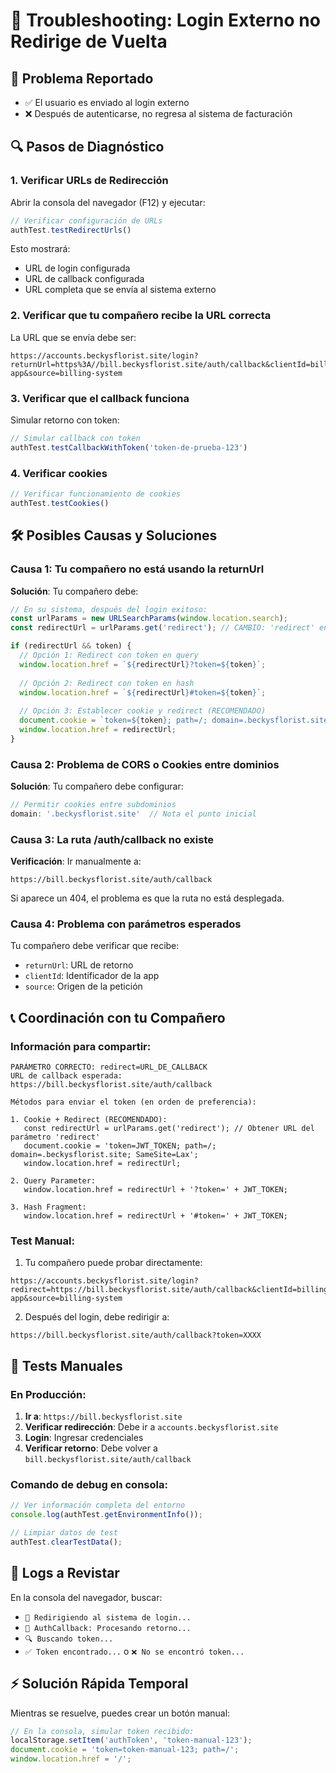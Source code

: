 # 🔧 Troubleshooting: Login Externo no Redirige de Vuelta

## 🚨 Problema Reportado
- ✅ El usuario es enviado al login externo
- ❌ Después de autenticarse, no regresa al sistema de facturación

## 🔍 Pasos de Diagnóstico

### 1. **Verificar URLs de Redirección**

Abrir la consola del navegador (F12) y ejecutar:
```javascript
// Verificar configuración de URLs
authTest.testRedirectUrls()
```

Esto mostrará:
- URL de login configurada
- URL de callback configurada  
- URL completa que se envía al sistema externo

### 2. **Verificar que tu compañero recibe la URL correcta**

La URL que se envía debe ser:
```
https://accounts.beckysflorist.site/login?returnUrl=https%3A//bill.beckysflorist.site/auth/callback&clientId=billing-app&source=billing-system
```

### 3. **Verificar que el callback funciona**

Simular retorno con token:
```javascript
// Simular callback con token
authTest.testCallbackWithToken('token-de-prueba-123')
```

### 4. **Verificar cookies**

```javascript
// Verificar funcionamiento de cookies
authTest.testCookies()
```

## 🛠️ Posibles Causas y Soluciones

### Causa 1: **Tu compañero no está usando la returnUrl**

**Solución**: Tu compañero debe:
```javascript
// En su sistema, después del login exitoso:
const urlParams = new URLSearchParams(window.location.search);
const redirectUrl = urlParams.get('redirect'); // CAMBIO: 'redirect' en lugar de 'returnUrl'

if (redirectUrl && token) {
  // Opción 1: Redirect con token en query
  window.location.href = `${redirectUrl}?token=${token}`;
  
  // Opción 2: Redirect con token en hash
  window.location.href = `${redirectUrl}#token=${token}`;
  
  // Opción 3: Establecer cookie y redirect (RECOMENDADO)
  document.cookie = `token=${token}; path=/; domain=.beckysflorist.site; SameSite=Lax`;
  window.location.href = redirectUrl;
}
```

### Causa 2: **Problema de CORS o Cookies entre dominios**

**Solución**: Tu compañero debe configurar:
```javascript
// Permitir cookies entre subdominios
domain: '.beckysflorist.site'  // Nota el punto inicial
```

### Causa 3: **La ruta /auth/callback no existe**

**Verificación**: Ir manualmente a:
```
https://bill.beckysflorist.site/auth/callback
```

Si aparece un 404, el problema es que la ruta no está desplegada.

### Causa 4: **Problema con parámetros esperados**

Tu compañero debe verificar que recibe:
- `returnUrl`: URL de retorno
- `clientId`: Identificador de la app
- `source`: Origen de la petición

## 📞 Coordinación con tu Compañero

### Información para compartir:

```
PARÁMETRO CORRECTO: redirect=URL_DE_CALLBACK
URL de callback esperada: https://bill.beckysflorist.site/auth/callback

Métodos para enviar el token (en orden de preferencia):

1. Cookie + Redirect (RECOMENDADO):
   const redirectUrl = urlParams.get('redirect'); // Obtener URL del parámetro 'redirect'
   document.cookie = 'token=JWT_TOKEN; path=/; domain=.beckysflorist.site; SameSite=Lax';
   window.location.href = redirectUrl;

2. Query Parameter:
   window.location.href = redirectUrl + '?token=' + JWT_TOKEN;

3. Hash Fragment:
   window.location.href = redirectUrl + '#token=' + JWT_TOKEN;
```

### Test Manual:

1. Tu compañero puede probar directamente:
```
https://accounts.beckysflorist.site/login?redirect=https://bill.beckysflorist.site/auth/callback&clientId=billing-app&source=billing-system
```

2. Después del login, debe redirigir a:
```
https://bill.beckysflorist.site/auth/callback?token=XXXX
```

## 🧪 Tests Manuales

### En Producción:

1. **Ir a**: `https://bill.beckysflorist.site`
2. **Verificar redirección**: Debe ir a `accounts.beckysflorist.site`
3. **Login**: Ingresar credenciales  
4. **Verificar retorno**: Debe volver a `bill.beckysflorist.site/auth/callback`

### Comando de debug en consola:
```javascript
// Ver información completa del entorno
console.log(authTest.getEnvironmentInfo());

// Limpiar datos de test
authTest.clearTestData();
```

## 📝 Logs a Revistar

En la consola del navegador, buscar:
- `🚀 Redirigiendo al sistema de login...`
- `🔄 AuthCallback: Procesando retorno...`  
- `🔍 Buscando token...`
- `✅ Token encontrado...` o `❌ No se encontró token...`

## ⚡ Solución Rápida Temporal

Mientras se resuelve, puedes crear un botón manual:

```javascript
// En la consola, simular token recibido:
localStorage.setItem('authToken', 'token-manual-123');
document.cookie = 'token=token-manual-123; path=/';
window.location.href = '/';
```